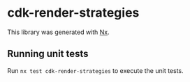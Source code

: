 # cdk-render-strategies

This library was generated with [Nx](https://nx.dev).

## Running unit tests

Run `nx test cdk-render-strategies` to execute the unit tests.
